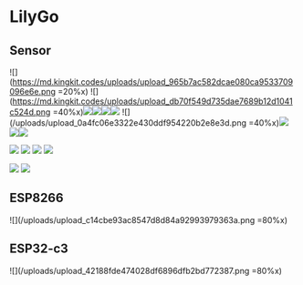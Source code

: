 LilyGo
======

## Sensor
![](https://md.kingkit.codes/uploads/upload_965b7ac582dcae080ca9533709096e6e.png =20%x) ![](https://md.kingkit.codes/uploads/upload_db70f549d735dae7689b12d1041c524d.png =40%x)![](/uploads/upload_b7cd477660c1d60b0979971a4fc831e5.png)![](/uploads/upload_8491b063cfe72ddcea140f4a95873c1b.png)![](/uploads/upload_f225f1176f18daa6aebf933f5f2ac4a6.png)![](/uploads/upload_de250da6b580fd83cb3e2c3e7113856e.png)
![](/uploads/upload_0a4fc06e3322e430ddf954220b2e8e3d.png =40%x)![](/uploads/upload_75b2696a57a353a850eb1dd8b31d627d.png)
![](/uploads/upload_fb11de91bed168c3ba628e088166d8c5.png)![](/uploads/upload_eccd8ae8b2dfe02333227f07dfae0bcc.png)


![](/uploads/upload_ecd72c66a3d0a3dfae8d8275ec1a0a9d.png)
![](/uploads/upload_c055eb70d446ed5d0a5d7e71b09143dc.png)
![](/uploads/upload_1e973413fc3f9bdfcc3f3d5b1d4cabdf.png)
![](/uploads/upload_b68a1065ad962dfea1456b7ec93a397a.png)

![](/uploads/upload_9fa89449df5fb2a421710039d032dde5.png)
![](/uploads/upload_46241efd767207bcf16fcd40ddb7e095.png)




## ESP8266
![](/uploads/upload_c14cbe93ac8547d8d84a92993979363a.png =80%x)


## ESP32-c3
![](/uploads/upload_42188fde474028df6896dfb2bd772387.png =80%x)
